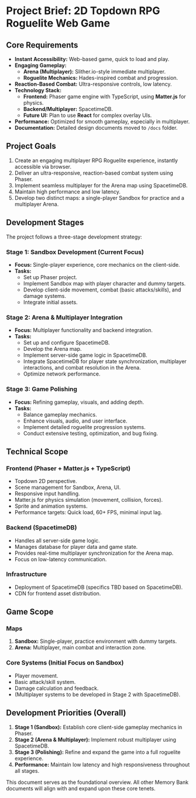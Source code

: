 # Project Brief: 2D Topdown RPG Roguelite Web Game

## Core Requirements
- **Instant Accessibility:** Web-based game, quick to load and play.
- **Engaging Gameplay:**
    - **Arena (Multiplayer):** Slither.io-style immediate multiplayer.
    - **Roguelite Mechanics:** Hades-inspired combat and progression.
- **Reaction-Based Combat:** Ultra-responsive controls, low latency.
- **Technology Stack:**
    - **Frontend:** Phaser game engine with TypeScript, using **Matter.js** for physics.
    - **Backend/Multiplayer:** SpacetimeDB.
    - **Future UI:** Plan to use **React** for complex overlay UIs.
- **Performance:** Optimized for smooth gameplay, especially in multiplayer.
- **Documentation:** Detailed design documents moved to `/docs` folder.

## Project Goals
1.  Create an engaging multiplayer RPG Roguelite experience, instantly accessible via browser.
2.  Deliver an ultra-responsive, reaction-based combat system using Phaser.
3.  Implement seamless multiplayer for the Arena map using SpacetimeDB.
4.  Maintain high performance and low latency.
5.  Develop two distinct maps: a single-player Sandbox for practice and a multiplayer Arena.

## Development Stages
The project follows a three-stage development strategy:

### Stage 1: Sandbox Development (Current Focus)
-   **Focus:** Single-player experience, core mechanics on the client-side.
-   **Tasks:**
    *   Set up Phaser project.
    *   Implement Sandbox map with player character and dummy targets.
    *   Develop client-side movement, combat (basic attacks/skills), and damage systems.
    *   Integrate initial assets.

### Stage 2: Arena & Multiplayer Integration
-   **Focus:** Multiplayer functionality and backend integration.
-   **Tasks:**
    *   Set up and configure SpacetimeDB.
    *   Develop the Arena map.
    *   Implement server-side game logic in SpacetimeDB.
    *   Integrate SpacetimeDB for player state synchronization, multiplayer interactions, and combat resolution in the Arena.
    *   Optimize network performance.

### Stage 3: Game Polishing
-   **Focus:** Refining gameplay, visuals, and adding depth.
-   **Tasks:**
    *   Balance gameplay mechanics.
    *   Enhance visuals, audio, and user interface.
    *   Implement detailed roguelite progression systems.
    *   Conduct extensive testing, optimization, and bug fixing.

## Technical Scope

### Frontend (Phaser + Matter.js + TypeScript)
-   Topdown 2D perspective.
-   Scene management for Sandbox, Arena, UI.
-   Responsive input handling.
-   Matter.js for physics simulation (movement, collision, forces).
-   Sprite and animation systems.
-   Performance targets: Quick load, 60+ FPS, minimal input lag.

### Backend (SpacetimeDB)
-   Handles all server-side game logic.
-   Manages database for player data and game state.
-   Provides real-time multiplayer synchronization for the Arena map.
-   Focus on low-latency communication.

### Infrastructure
-   Deployment of SpacetimeDB (specifics TBD based on SpacetimeDB).
-   CDN for frontend asset distribution.

## Game Scope

### Maps
1.  **Sandbox:** Single-player, practice environment with dummy targets.
2.  **Arena:** Multiplayer, main combat and interaction zone.

### Core Systems (Initial Focus on Sandbox)
-   Player movement.
-   Basic attack/skill system.
-   Damage calculation and feedback.
-   (Multiplayer systems to be developed in Stage 2 with SpacetimeDB).

## Development Priorities (Overall)
1.  **Stage 1 (Sandbox):** Establish core client-side gameplay mechanics in Phaser.
2.  **Stage 2 (Arena & Multiplayer):** Implement robust multiplayer using SpacetimeDB.
3.  **Stage 3 (Polishing):** Refine and expand the game into a full roguelite experience.
4.  **Performance:** Maintain low latency and high responsiveness throughout all stages.

This document serves as the foundational overview. All other Memory Bank documents will align with and expand upon these core tenets.

